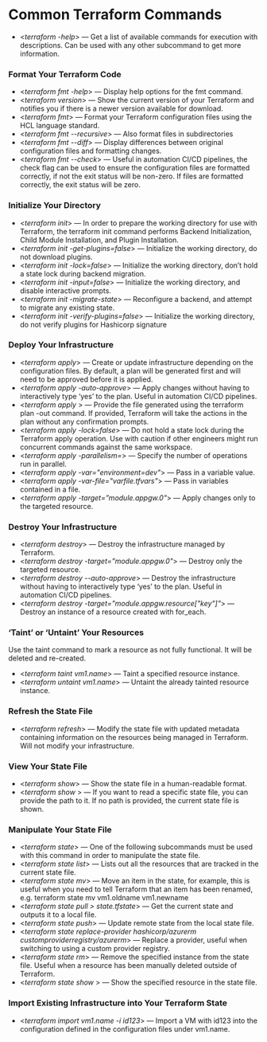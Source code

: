 # Common Terraform Commands

- <*terraform -help*> — Get a list of available commands for execution with descriptions. Can be used with any other subcommand to get more information.

### Format Your Terraform Code
- <*terraform fmt -help*>  — Display help options for the fmt command.
- <*terraform version*>  — Show the current version of your Terraform and notifies you if there is a newer version available for download.
- <*terraform fmt*>  — Format your Terraform configuration files using the HCL language standard.
- <*terraform fmt  --recursive*>  — Also format files in subdirectories
- <*terraform fmt --diff*>  — Display differences between original configuration files and formatting changes.
- <*terraform fmt --check*>  — Useful in automation CI/CD pipelines, the check flag can be used to ensure the configuration files are formatted correctly, if not the exit status will be non-zero. If files are formatted correctly, the exit status will be zero.

### Initialize Your Directory
- <*terraform init*>  — In order to prepare the working directory for use with Terraform, the terraform init command performs Backend Initialization, Child Module Installation, and Plugin Installation.
- <*terraform init -get-plugins=false*>  — Initialize the working directory, do not download plugins.
- <*terraform init -lock=false*>  — Initialize the working directory, don’t hold a state lock during backend migration.
- <*terraform init -input=false*>  — Initialize the working directory, and disable interactive prompts.
- <*terraform init -migrate-state*>  — Reconfigure a backend, and attempt to migrate any existing state.
- <*terraform init -verify-plugins=false*>  — Initialize the working directory, do not verify plugins for Hashicorp signature

### Deploy Your Infrastructure
- <*terraform apply*>  — Create or update infrastructure depending on the configuration files. By default, a plan will be generated first and will need to be approved before it is applied.
- <*terraform apply -auto-approve*>  — Apply changes without having to interactively type ‘yes’ to the plan. Useful in automation CI/CD pipelines.
- <*terraform apply <planfilename>*>  — Provide the file generated using the terraform plan -out command. If provided, Terraform will take the actions in the plan without any confirmation prompts.
- <*terraform apply -lock=false*>  — Do not hold a state lock during the Terraform apply operation. Use with caution if other engineers might run concurrent commands against the same workspace.
- <*terraform apply -parallelism=<n>*>  — Specify the number of operations run in parallel.
- <*terraform apply -var="environment=dev"*>  — Pass in a variable value.
- <*terraform apply -var-file="varfile.tfvars"*>  — Pass in variables contained in a file.
- <*terraform apply -target=”module.appgw.0"*>  — Apply changes only to the targeted resource.

### Destroy Your Infrastructure
- <*terraform destroy*>  — Destroy the infrastructure managed by Terraform.
- <*terraform destroy -target=”module.appgw.0"*>  — Destroy only the targeted resource.
- <*terraform destroy --auto-approve*>  — Destroy the infrastructure without having to interactively type ‘yes’ to the plan. Useful in automation CI/CD pipelines.
- <*terraform destroy -target="module.appgw.resource[\"key\"]"*>  — Destroy an instance of a resource created with for_each.

### ‘Taint’ or ‘Untaint’ Your Resources
Use the taint command to mark a resource as not fully functional. It will be deleted and re-created.
- <*terraform taint vm1.name*>  — Taint a specified resource instance.
- <*terraform untaint vm1.name*>  — Untaint the already tainted resource instance.

### Refresh the State File
- <*terraform refresh*>  — Modify the state file with updated metadata containing information on the resources being managed in Terraform. Will not modify your infrastructure.

### View Your State File
- <*terraform show*>  — Show the state file in a human-readable format.
- <*terraform show <path to statefile>*>  — If you want to read a specific state file, you can provide the path to it. If no path is provided, the current state file is shown.

### Manipulate Your State File
- <*terraform state*>  — One of the following subcommands must be used with this command in order to manipulate the state file.
- <*terraform state list*>  — Lists out all the resources that are tracked in the current state file.
- <*terraform state mv*>  — Move an item in the state, for example, this is useful when you need to tell Terraform that an item has been renamed, e.g. terraform state mv vm1.oldname vm1.newname
- <*terraform state pull > state.tfstate*>  — Get the current state and outputs it to a local file.
- <*terraform state push*>  — Update remote state from the local state file.
- <*terraform state replace-provider hashicorp/azurerm customproviderregistry/azurerm*>  — Replace a provider, useful when switching to using a custom provider registry.
- <*terraform state rm*>  — Remove the specified instance from the state file. Useful when a resource has been manually deleted outside of Terraform.
- <*terraform state show <resourcename>*>  — Show the specified resource in the state file.

### Import Existing Infrastructure into Your Terraform State
- <*terraform import vm1.name -i id123*>  — Import a VM with id123 into the configuration defined in the configuration files under vm1.name.